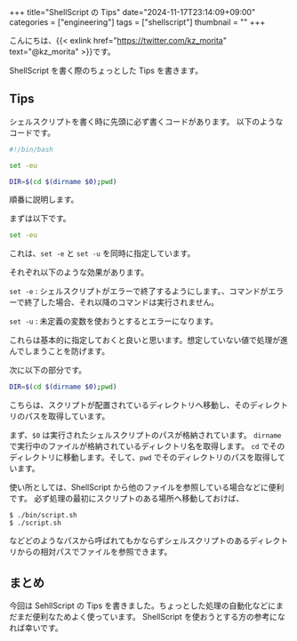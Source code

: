 +++
title="ShellScript の Tips"
date="2024-11-17T23:14:09+09:00"
categories = ["engineering"]
tags = ["shellscript"]
thumbnail = ""
+++

こんにちは、{{< exlink href="https://twitter.com/kz_morita" text="@kz_morita" >}}です。

ShellScript を書く際のちょっとした Tips を書きます。

## Tips

シェルスクリプトを書く時に先頭に必ず書くコードがあります。
以下のようなコードです。

```bash
#!/bin/bash

set -eu

DIR=$(cd $(dirname $0);pwd)
```

順番に説明します。

まずは以下です。

```bash
set -eu
```

これは、`set -e` と `set -u` を同時に指定しています。

それぞれ以下のような効果があります。

`set -e`
: シェルスクリプトがエラーで終了するようにします。、コマンドがエラーで終了した場合、それ以降のコマンドは実行されません。


`set -u`
: 未定義の変数を使おうとするとエラーになります。


これらは基本的に指定しておくと良いと思います。想定していない値で処理が進んでしまうことを防げます。


次に以下の部分です。

```bash
DIR=$(cd $(dirname $0);pwd)
```

こちらは、スクリプトが配置されているディレクトリへ移動し、そのディレクトリのパスを取得しています。

まず、`$0` は実行されたシェルスクリプトのパスが格納されています。
`dirname` で実行中のファイルが格納されているディレクトリ名を取得します。
`cd` でそのディレクトリに移動します。そして、`pwd` でそのディレクトリのパスを取得しています。


使い所としては、ShellScript から他のファイルを参照している場合などに便利です。
必ず処理の最初にスクリプトのある場所へ移動しておけば、

```
$ ./bin/script.sh
$ ./script.sh
```

などどのようなパスから呼ばれてもかならずシェルスクリプトのあるディレクトリからの相対パスでファイルを参照できます。


## まとめ

今回は SehllScript の Tips を書きました。ちょっとした処理の自動化などにまだまだ便利なためよく使っています。
ShellScript を使おうとする方の参考になれば幸いです。
